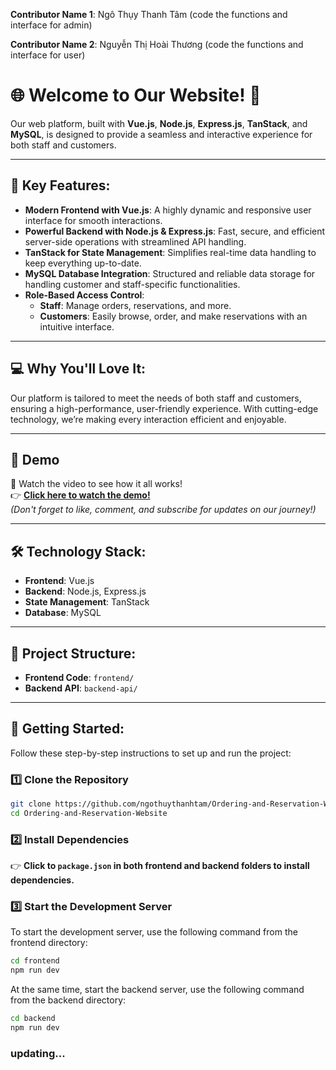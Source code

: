 **Contributor Name 1**: Ngô Thụy Thanh Tâm (code the functions and interface for admin)

**Contributor Name 2**: Nguyễn Thị Hoài Thương (code the functions and interface for user)

# 🌐 Welcome to Our Website! 🚀

Our web platform, built with **Vue.js**, **Node.js**, **Express.js**, **TanStack**, and **MySQL**, is designed to provide a seamless and interactive experience for both staff and customers.

---

## 🔧 Key Features:
- **Modern Frontend with Vue.js**: A highly dynamic and responsive user interface for smooth interactions.
- **Powerful Backend with Node.js & Express.js**: Fast, secure, and efficient server-side operations with streamlined API handling.
- **TanStack for State Management**: Simplifies real-time data handling to keep everything up-to-date.
- **MySQL Database Integration**: Structured and reliable data storage for handling customer and staff-specific functionalities.
- **Role-Based Access Control**:
  - **Staff**: Manage orders, reservations, and more.
  - **Customers**: Easily browse, order, and make reservations with an intuitive interface.

---

## 💻 Why You'll Love It:
Our platform is tailored to meet the needs of both staff and customers, ensuring a high-performance, user-friendly experience. With cutting-edge technology, we’re making every interaction efficient and enjoyable.

---

## 🎥 Demo
👀 Watch the video to see how it all works!  
👉 **[Click here to watch the demo!](https://youtu.be/qkObzXKYE5U)**  
*(Don't forget to like, comment, and subscribe for updates on our journey!)*

---

## 🛠️ Technology Stack:
- **Frontend**: Vue.js
- **Backend**: Node.js, Express.js
- **State Management**: TanStack
- **Database**: MySQL

---

## 📁 Project Structure:
- **Frontend Code**: `frontend/`
- **Backend API**: `backend-api/`

---

## 🚀 Getting Started:

Follow these step-by-step instructions to set up and run the project:

### 1️⃣ Clone the Repository
```bash
git clone https://github.com/ngothuythanhtam/Ordering-and-Reservation-Website
cd Ordering-and-Reservation-Website 
```

### 2️⃣ Install Dependencies
👉 **Click to ```package.json``` in both frontend and backend folders to install dependencies.**  

### 3️⃣ Start the Development Server

To start the development server, use the following command from the frontend directory:

```bash
cd frontend
npm run dev
```

At the same time, start the backend server, use the following command from the backend directory:
```bash
cd backend
npm run dev
```

### updating...
